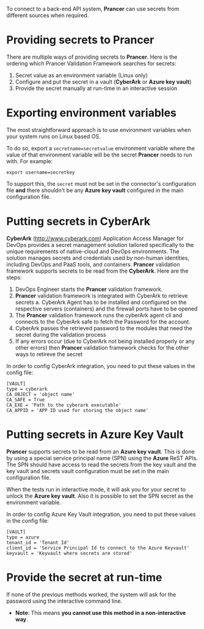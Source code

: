 To connect to a back-end API system, **Prancer** can use secrets from different sources when required.

# Providing secrets to Prancer

There are multiple ways of providing secrets to **Prancer**. Here is the ordering which Prancer Validation Framework searches for secrets:

1. Secret value as an environment variable (Linux only)
2. Configure and put the secret in a vault (**CyberArk** or **Azure key vault**)
3. Provide the secret manually at run-time in an interactive session

# Exporting environment variables

The most straightforward approach is to use environment variables when your system runs on Linux based OS. 

To do so, export a `secretname=secretvalue` environment variable where the value of that environment variable will be the secret **Prancer** needs to run with. For example:

    export username=secretkey

To support this, the `secret` must not be set in the connector's configuration file **and** there shouldn't be any **Azure key vault** configured in the main configuration file.


# Putting secrets in CyberArk
**CyberArk** (http://www.cyberark.com) Application Access Manager for DevOps provides a secret management solution tailored specifically to the unique requirements of native-cloud and DevOps environments. The solution manages secrets and credentials used by non-human identities, including DevOps and PaaS tools, and containers. **Prancer** validation framework supports secrets to be read from the **CyberArk**. Here are the steps:

1. DevOps Engineer starts the **Prancer** validation framework.
2. **Prancer** validation framework is integrated with CyberArk to retrieve secrets
    a. CyberArk Agent has to be installed and configured on the respective servers (containers) and the firewall ports have to be opened 
3. The **Prancer** validation framework runs the cyberArk agent cli and connects to the CyberArk safe to fetch the Password for the account.
4. CyberArk passes the retrieved password to the modules that need the secret during the validation process
5. If any errors occur (due to CyberArk not being installed properly or any other errors) then **Prancer** validation framework checks for the other ways to retireve the secret

In order to config CyberArk integration, you need to put these values in the config file:
```
[VAULT]
type = cyberark
CA_OBJECT = 'object name'
CA_SAFE = True
CA_EXE = 'Path to the cyberark executable'
CA_APPID = 'APP ID used for storing the object name'
```

# Putting secrets in Azure Key Vault

**Prancer** supports secrets to be read from an **Azure key vault**. This is done by using a special service principal name (SPN) using the **Azure** ReST APIs. The SPN should have access to read the secrets from the key vault and the key vault and secrets vault configuration must be set in the main configuration file.

When the tests run in interactive mode, it will ask you for your secret to unlock the **Azure key vault**. Also it is possible to set the SPN secret as the environment variable.

In order to config Azure Key Vault integration, you need to put these values in the config file:
```
[VAULT]
type = azure
tenant_id = 'Tenant Id'
client_id = 'Service Principal Id to connect to the Azure Keyvault'
keyvault = 'Keyvault where secrets are stored'
```

# Provide the secret at run-time

If none of the previous methods worked, the system will ask for the password using the interactive command line. 

* **Note**: This means **you cannot use this method in a non-interactive way**.